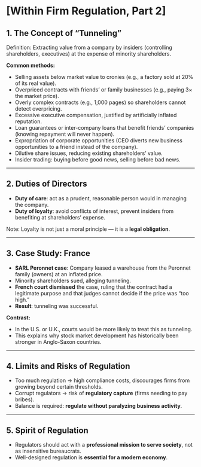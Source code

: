 # [Within Firm Regulation, Part 2]

## 1. The Concept of “Tunneling”
Definition: Extracting value from a company by insiders (controlling shareholders, executives) at the expense of minority shareholders.

**Common methods:**
- Selling assets below market value to cronies (e.g., a factory sold at 20% of its real value).  
- Overpriced contracts with friends’ or family businesses (e.g., paying 3× the market price).  
- Overly complex contracts (e.g., 1,000 pages) so shareholders cannot detect overpricing.  
- Excessive executive compensation, justified by artificially inflated reputation.  
- Loan guarantees or inter-company loans that benefit friends’ companies (knowing repayment will never happen).  
- Expropriation of corporate opportunities (CEO diverts new business opportunities to a friend instead of the company).  
- Dilutive share issues, reducing existing shareholders’ value.  
- Insider trading: buying before good news, selling before bad news.  

---

## 2. Duties of Directors
- **Duty of care**: act as a prudent, reasonable person would in managing the company.  
- **Duty of loyalty**: avoid conflicts of interest, prevent insiders from benefiting at shareholders’ expense.  

Note: Loyalty is not just a moral principle — it is a **legal obligation**.  

---

## 3. Case Study: France
- **SARL Peronnet case**: Company leased a warehouse from the Peronnet family (owners) at an inflated price.  
- Minority shareholders sued, alleging tunneling.  
- **French court dismissed** the case, ruling that the contract had a legitimate purpose and that judges cannot decide if the price was “too high.”  
- **Result**: tunneling was successful.  

**Contrast:**  
- In the U.S. or U.K., courts would be more likely to treat this as tunneling.  
- This explains why stock market development has historically been stronger in Anglo-Saxon countries.  

---

## 4. Limits and Risks of Regulation
- Too much regulation → high compliance costs, discourages firms from growing beyond certain thresholds.  
- Corrupt regulators → risk of **regulatory capture** (firms needing to pay bribes).  
- Balance is required: **regulate without paralyzing business activity**.  

---

## 5. Spirit of Regulation
- Regulators should act with a **professional mission to serve society**, not as insensitive bureaucrats.  
- Well-designed regulation is **essential for a modern economy**.  

